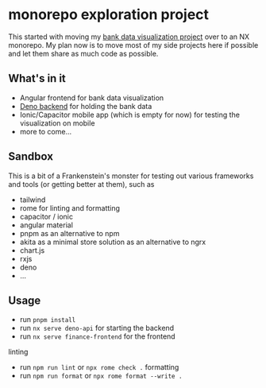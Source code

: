# monorepo exploration project

This started with moving my [bank data visualization project](https://github.com/superFelix5000/visualizeData) over to an NX monorepo. My plan now is to move most of my side projects here if possible and let them share as much code as possible.

## What's in it
- Angular frontend for bank data visualization
- [Deno backend](https://github.com/superFelix5000/bankDataServer) for holding the bank data 
- Ionic/Capacitor mobile app (which is empty for now) for testing the visualization on mobile
- more to come...

## Sandbox
This is a bit of a Frankenstein's monster for testing out various frameworks and tools (or getting better at them), such as
- tailwind
- rome for linting and formatting
- capacitor / ionic
- angular material
- pnpm as an alternative to npm
- akita as a minimal store solution as an alternative to ngrx
- chart.js
- rxjs
- deno
- ...

## Usage
- run `pnpm install`
- run `nx serve deno-api` for starting the backend
- run `nx serve finance-frontend` for the frontend

linting
- run `npm run lint` or `npx rome check .`
formatting
- run `npm run format` or `npx rome format --write .` 
